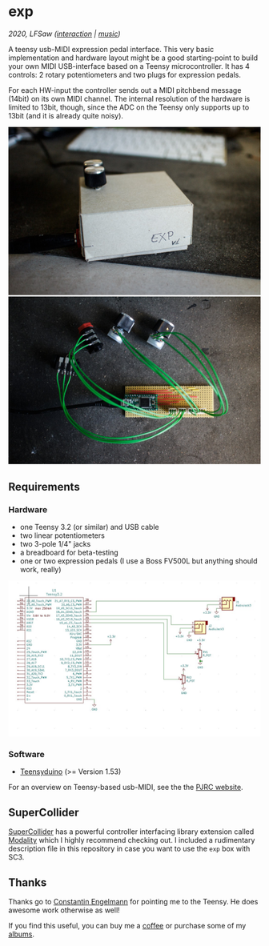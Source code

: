 # exp
*2020, LFSaw ([interaction](http://tai-studio.org) | [music](http://lfsaw.de))*

A teensy usb-MIDI expression pedal interface.
This very basic implementation and hardware layout might be a good starting-point to build your own MIDI USB-interface based on a Teensy microcontroller.
It has 4 controls: 2 rotary potentiometers and two plugs for expression pedals.

For each HW-input the controller sends out a MIDI pitchbend message (14bit) on its own MIDI channel. The internal resolution of the hardware is limited to 13bit, though, since the ADC on the Teensy only supports up to 13bit (and it is already quite noisy).

![](_assets/exp.jpg)
![](_assets/exp-overview.jpg)

## Requirements

### Hardware
+ one Teensy 3.2 (or similar) and USB cable
+ two linear potentiometers
+ two 3-pole 1/4" jacks
+ a breadboard for beta-testing
+ one or two expression pedals (I use a Boss FV500L but anything should work, really)

![](_assets/exp_schema.jpg)

### Software
+ [Teensyduino](https://www.pjrc.com/teensy/td_download.html) (>= Version 1.53)

For an overview on Teensy-based usb-MIDI, see the the [PJRC website](https://www.pjrc.com/teensy/td_midi.html).

## SuperCollider

[SuperCollider](http://supercollider.github.io) has a powerful controller interfacing library extension called [Modality](http://modality.github.io) which I highly recommend checking out. I included a rudimentary description file in this repository in case you want to use the `exp` box with SC3.

## Thanks

Thanks go to [Constantin Engelmann](http://constantinengelmann.de/) for pointing me to the Teensy. He does awesome work otherwise as well!

If you find this useful, you can buy me a [coffee](https://ko-fi.com/lfsaw) or purchase some of my [albums](http://lfsaw.bandcamp.com).


